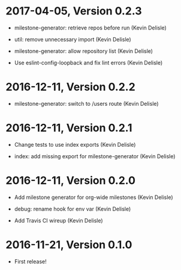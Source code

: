 2017-04-05, Version 0.2.3
=========================

 * milestone-generator: retrieve repos before run (Kevin Delisle)

 * util: remove unnecessary import (Kevin Delisle)

 * milestone-generator: allow repository list (Kevin Delisle)

 * Use eslint-config-loopback and fix lint errors (Kevin Delisle)


2016-12-11, Version 0.2.2
=========================

 * milestone-generator: switch to /users route (Kevin Delisle)


2016-12-11, Version 0.2.1
=========================

 * Change tests to use index exports (Kevin Delisle)

 * index: add missing export for milestone-generator (Kevin Delisle)


2016-12-11, Version 0.2.0
=========================

 * Add milestone generator for org-wide milestones (Kevin Delisle)

 * debug: rename hook for env var (Kevin Delisle)

 * Add Travis CI wireup (Kevin Delisle)


2016-11-21, Version 0.1.0
=========================

 * First release!
